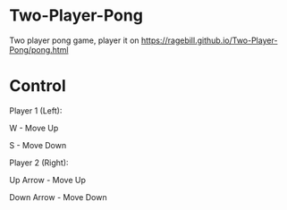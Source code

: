 # Two-Player-Pong
Two player pong game, player it on https://ragebill.github.io/Two-Player-Pong/pong.html


# Control

Player 1 (Left):

W - Move Up

S - Move Down

Player 2 (Right):

Up Arrow - Move Up

Down Arrow - Move Down
